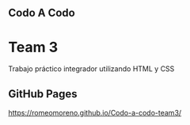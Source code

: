 ## Codo A Codo 
# Team 3
Trabajo práctico integrador utilizando HTML y CSS



## GitHub Pages
https://romeomoreno.github.io/Codo-a-codo-team3/
